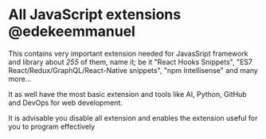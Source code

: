 # All JavaScript extensions @edekeemmanuel

This contains very important extension needed for JavasSript framework and library about *255* of them, name it; be it "React Hooks Snippets", "ES7 React/Redux/GraphQL/React-Native snippets", "npm Intellisense" and many more...

It as well have the most basic extension and tools like AI, Python, GitHub and DevOps for web development.

It is advisable you disable all extension and enables the extension useful for you to program effectively